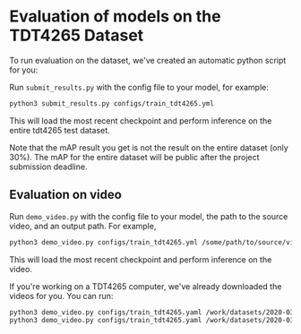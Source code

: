 # Evaluation of models on the TDT4265 Dataset

To run evaluation on the dataset, we've created an automatic python script for you:

Run `submit_results.py` with the config file to your model, for example:
```bash
python3 submit_results.py configs/train_tdt4265.yml
```

This will load the most recent checkpoint and perform inference on the entire tdt4265 test dataset.

Note that the mAP result you get is not the result on the entire dataset (only 30%). The mAP for the entire dataset will be public after the project submission deadline.

## Evaluation on video

Run `demo_video.py` with the config file to your model, the path to the source video, and an output path. For example,
```bash
python3 demo_video.py configs/train_tdt4265.yml /some/path/to/source/video.mp4 output.mp4
```

This will load the most recent checkpoint and perform inference on the video.

If you're working on a TDT4265 computer, we've already downloaded the videos for you. You can run:
```bash
python3 demo_video.py configs/train_tdt4265.yaml /work/datasets/2020-03-17_13-47.mp4 output1.mp4
python3 demo_video.py configs/train_tdt4265.yaml /work/datasets/2020-03-23_10-45.mp4 output2.mp4
```

